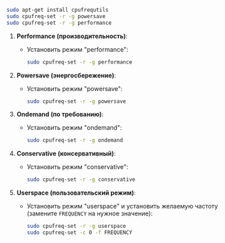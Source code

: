 ```bash
sudo apt-get install cpufrequtils
sudo cpufreq-set -r -g powersave
sudo cpufreq-set -r -g performance

```


1. **Performance (производительность)**:
   - Установить режим "performance":
     ```bash
     sudo cpufreq-set -r -g performance
     ```

2. **Powersave (энергосбережение)**:
   - Установить режим "powersave":
     ```bash
     sudo cpufreq-set -r -g powersave
     ```

3. **Ondemand (по требованию)**:
   - Установить режим "ondemand":
     ```bash
     sudo cpufreq-set -r -g ondemand
     ```

4. **Conservative (консервативный)**:
   - Установить режим "conservative":
     ```bash
     sudo cpufreq-set -r -g conservative
     ```

5. **Userspace (пользовательский режим)**:
   - Установить режим "userspace" и установить желаемую частоту (замените `FREQUENCY` на нужное значение):
     ```bash
     sudo cpufreq-set -r -g userspace
     sudo cpufreq-set -c 0 -f FREQUENCY
     ```

